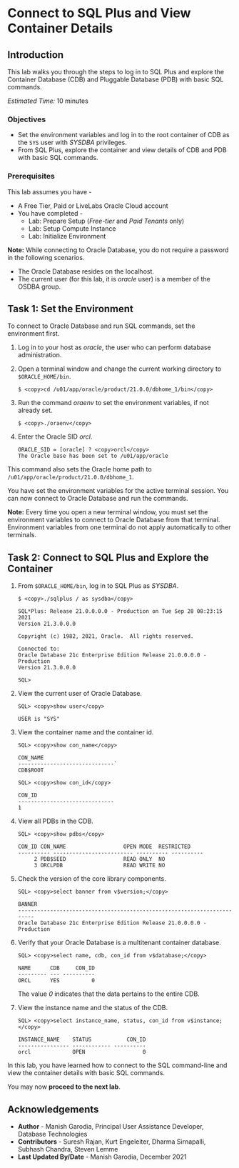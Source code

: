 # Connect to SQL Plus and View Container Details

## Introduction

This lab walks you through the steps to log in to SQL Plus and explore the Container Database (CDB) and Pluggable Database (PDB) with basic SQL commands.

*Estimated Time:* 10 minutes

### Objectives
- Set the environment variables and log in to the root container of CDB as the `SYS` user with *SYSDBA* privileges.
- From SQL Plus, explore the container and view details of CDB and PDB with basic SQL commands.

### Prerequisites
This lab assumes you have -
- A Free Tier, Paid or LiveLabs Oracle Cloud account
- You have completed -
    - Lab: Prepare Setup (*Free-tier* and *Paid Tenants* only)
    - Lab: Setup Compute Instance
    - Lab: Initialize Environment

**Note:** While connecting to Oracle Database, you do not require a password in the following scenarios.
 - The Oracle Database resides on the localhost.
 - The current user (for this lab, it is *oracle* user) is a member of the OSDBA group.


## Task 1: Set the Environment

To connect to Oracle Database and run SQL commands, set the environment first.

1. Log in to your host as *oracle*, the user who can perform database administration.

2. Open a terminal window and change the current working directory to `$ORACLE_HOME/bin`.

    ```
    $ <copy>cd /u01/app/oracle/product/21.0.0/dbhome_1/bin</copy>
    ```

3. Run the command *oraenv* to set the environment variables, if not already set.

    ```
    $ <copy>./oraenv</copy>
    ```

4. Enter the Oracle SID *orcl*.

    ```
    ORACLE_SID = [oracle] ? <copy>orcl</copy>
    The Oracle base has been set to /u01/app/oracle
    ```

This command also sets the Oracle home path to `/u01/app/oracle/product/21.0.0/dbhome_1`.

You have set the environment variables for the active terminal session. You can now connect to Oracle Database and run the commands.

**Note:** Every time you open a new terminal window, you must set the environment variables to connect to Oracle Database from that terminal. Environment variables from one terminal do not apply automatically to other terminals.

## Task 2: Connect to SQL Plus and Explore the Container

1.  From `$ORACLE_HOME/bin`, log in to SQL Plus as *SYSDBA*. 

    ```
    $ <copy>./sqlplus / as sysdba</copy>
    ```

    ```
    SQL*Plus: Release 21.0.0.0.0 - Production on Tue Sep 28 08:23:15 2021
    Version 21.3.0.0.0

    Copyright (c) 1982, 2021, Oracle.  All rights reserved.

    Connected to:
    Oracle Database 21c Enterprise Edition Release 21.0.0.0.0 - Production
    Version 21.3.0.0.0

    SQL>
    ```

2.  View the current user of Oracle Database.  

    ```
    SQL> <copy>show user</copy>

    USER is "SYS"
    ```

3.  View the container name and the container id.

    ```
	SQL> <copy>show con_name</copy>

    CON_NAME
    ------------------------------`  
    CDB$ROOT
    ```

    ```
    SQL> <copy>show con_id</copy>

    CON_ID
    ------------------------------
    1 
	```

4.  View all PDBs in the CDB.

    ```
    SQL> <copy>show pdbs</copy>
    ```

    ```
    CON_ID CON_NAME                  OPEN MODE  RESTRICTED
    ---------- ------------------------- ---------- ----------
    	 2 PDB$SEED                  READ ONLY  NO
    	 3 ORCLPDB                   READ WRITE NO
    ```

5.  Check the version of the core library components. 

    ```
    SQL> <copy>select banner from v$version;</copy>
    ```
    ```    
    BANNER
    ------------------------------------------------------------------------
    Oracle Database 21c Enterprise Edition Release 21.0.0.0.0 - Production
    ```

6.  Verify that your Oracle Database is a multitenant container database.   

    ```
    SQL> <copy>select name, cdb, con_id from v$database;</copy>    
    ```
    ```
    NAME      CDB     CON_ID
    --------- --- ----------
    ORCL      YES          0
    ```

    The value *0* indicates that the data pertains to the entire CDB.

7.  View the instance name and the status of the CDB.

    ```
    SQL> <copy>select instance_name, status, con_id from v$instance;</copy>
    ```
    ```
    INSTANCE_NAME    STATUS           CON_ID
    ---------------- ------------ ----------
    orcl             OPEN                  0
    ```


In this lab, you have learned how to connect to the SQL command-line and view the container details with basic SQL commands.

You may now **proceed to the next lab**.

## Acknowledgements
- **Author** - Manish Garodia, Principal User Assistance Developer, Database Technologies
- **Contributors** - Suresh Rajan, Kurt Engeleiter, Dharma Sirnapalli, Subhash Chandra, Steven Lemme
- **Last Updated By/Date** - Manish Garodia, December 2021
